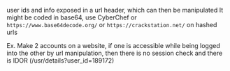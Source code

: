 user ids and info exposed in a url header, which can then be manipulated
It might be coded in base64, use CyberChef or `https://www.base64decode.org/`
or
`https://crackstation.net/` on hashed urls

Ex. Make 2 accounts on a website, if one is accessible while being logged into the other by url manipulation, then there is no session check and there is IDOR (/usr/details?user_id=189172)

